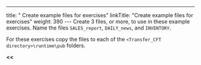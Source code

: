 ---
title: " Create example files for exercises"
linkTitle: "Create example files for exercises"
weight: 390
--- Create 3 files, or more, to use in these example exercises. Name the files `SALES_report`, `DAILY_news`, and `INVENTORY`.

For these exercises copy the files to each of the `<Transfer_CFT directory>\runtime\pub` folders.

****&lt;&lt;**** [](../../)
